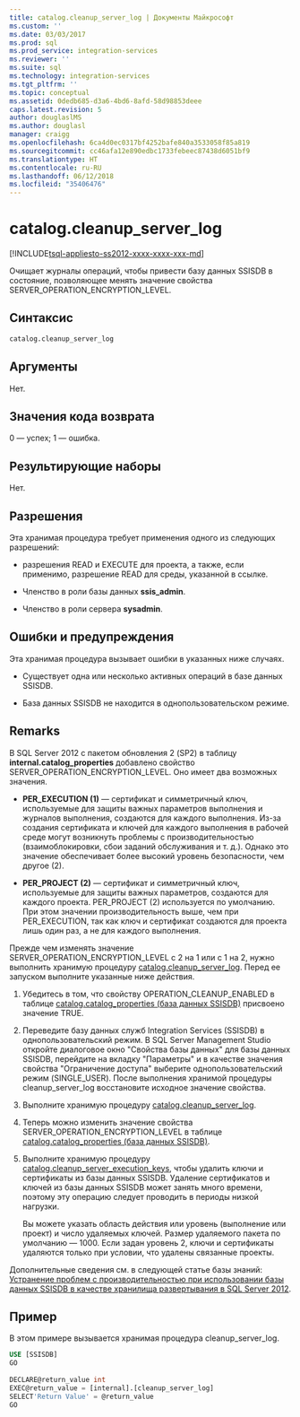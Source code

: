 ```yaml
---
title: catalog.cleanup_server_log | Документы Майкрософт
ms.custom: ''
ms.date: 03/03/2017
ms.prod: sql
ms.prod_service: integration-services
ms.reviewer: ''
ms.suite: sql
ms.technology: integration-services
ms.tgt_pltfrm: ''
ms.topic: conceptual
ms.assetid: 0dedb685-d3a6-4bd6-8afd-58d98853deee
caps.latest.revision: 5
author: douglaslMS
ms.author: douglasl
manager: craigg
ms.openlocfilehash: 6ca4d0ec0317bf4252bafe840a3533058f85a819
ms.sourcegitcommit: cc46afa12e890edbc1733febeec87438d6051bf9
ms.translationtype: HT
ms.contentlocale: ru-RU
ms.lasthandoff: 06/12/2018
ms.locfileid: "35406476"
---
```

# <a name="catalogcleanupserverlog"></a>catalog.cleanup_server_log
[!INCLUDE[tsql-appliesto-ss2012-xxxx-xxxx-xxx-md](../../includes/tsql-appliesto-ss2012-xxxx-xxxx-xxx-md.md)]

  Очищает журналы операций, чтобы привести базу данных SSISDB в состояние, позволяющее менять значение свойства SERVER_OPERATION_ENCRYPTION_LEVEL.  
  
## <a name="syntax"></a>Синтаксис  
  
```sql
catalog.cleanup_server_log  
```  
  
## <a name="arguments"></a>Аргументы  
 Нет.  
  
## <a name="return-code-values"></a>Значения кода возврата  
 0 — успех; 1 — ошибка.  
  
## <a name="result-sets"></a>Результирующие наборы  
 Нет.  
  
## <a name="permissions"></a>Разрешения  
 Эта хранимая процедура требует применения одного из следующих разрешений:  
  
-   разрешения READ и EXECUTE для проекта, а также, если применимо, разрешение READ для среды, указанной в ссылке.  
  
-   Членство в роли базы данных **ssis_admin**.  
  
-   Членство в роли сервера **sysadmin**.  
  
## <a name="errors-and-warnings"></a>Ошибки и предупреждения  
 Эта хранимая процедура вызывает ошибки в указанных ниже случаях.  
  
-   Существует одна или несколько активных операций в базе данных SSISDB.  
  
-   База данных SSISDB не находится в однопользовательском режиме.  
  
## <a name="remarks"></a>Remarks  
 В SQL Server 2012 с пакетом обновления 2 (SP2) в таблицу **internal.catalog_properties** добавлено свойство SERVER_OPERATION_ENCRYPTION_LEVEL. Оно имеет два возможных значения.  
  
-   **PER_EXECUTION (1)** — сертификат и симметричный ключ, используемые для защиты важных параметров выполнения и журналов выполнения, создаются для каждого выполнения. Из-за создания сертификата и ключей для каждого выполнения в рабочей среде могут возникнуть проблемы с производительностью (взаимоблокировки, сбои заданий обслуживания и т. д.). Однако это значение обеспечивает более высокий уровень безопасности, чем другое (2).  
  
-   **PER_PROJECT (2)** — сертификат и симметричный ключ, используемые для защиты важных параметров, создаются для каждого проекта. PER_PROJECT (2) используется по умолчанию. При этом значении производительность выше, чем при PER_EXECUTION, так как ключ и сертификат создаются для проекта лишь один раз, а не для каждого выполнения.  
  
 Прежде чем изменять значение SERVER_OPERATION_ENCRYPTION_LEVEL с 2 на 1 или с 1 на 2, нужно выполнить хранимую процедуру [catalog.cleanup_server_log](../../integration-services/system-stored-procedures/catalog-cleanup-server-log.md). Перед ее запуском выполните указанные ниже действия.  
  
1.  Убедитесь в том, что свойству OPERATION_CLEANUP_ENABLED в таблице [catalog.catalog_properties &#40;база данных SSISDB&#41;](../../integration-services/system-views/catalog-catalog-properties-ssisdb-database.md) присвоено значение TRUE.  
  
2.  Переведите базу данных служб Integration Services (SSISDB) в однопользовательский режим. В SQL Server Management Studio откройте диалоговое окно "Свойства базы данных" для базы данных SSISDB, перейдите на вкладку "Параметры" и в качестве значения свойства "Ограничение доступа" выберите однопользовательский режим (SINGLE_USER). После выполнения хранимой процедуры cleanup_server_log восстановите исходное значение свойства.  
  
3.  Выполните хранимую процедуру [catalog.cleanup_server_log](../../integration-services/system-stored-procedures/catalog-cleanup-server-log.md).  
  
4.  Теперь можно изменить значение свойства SERVER_OPERATION_ENCRYPTION_LEVEL в таблице [catalog.catalog_properties &#40;база данных SSISDB&#41;](../../integration-services/system-views/catalog-catalog-properties-ssisdb-database.md).  
  
5.  Выполните хранимую процедуру [catalog.cleanup_server_execution_keys](../../integration-services/system-stored-procedures/catalog-cleanup-server-execution-keys.md), чтобы удалить ключи и сертификаты из базы данных SSISDB. Удаление сертификатов и ключей из базы данных SSISDB может занять много времени, поэтому эту операцию следует проводить в периоды низкой нагрузки.  
  
     Вы можете указать область действия или уровень (выполнение или проект) и число удаляемых ключей. Размер удаляемого пакета по умолчанию — 1000. Если задан уровень 2, ключи и сертификаты удаляются только при условии, что удалены связанные проекты.  
  
 Дополнительные сведения см. в следующей статье базы знаний: [Устранение проблем с производительностью при использовании базы данных SSISDB в качестве хранилища развертывания в SQL Server 2012](http://support.microsoft.com/kb/2972285).  
  
## <a name="example"></a>Пример  
 В этом примере вызывается хранимая процедура cleanup_server_log.  
  
```sql  
USE [SSISDB]  
GO  
  
DECLARE@return_value int  
EXEC@return_value = [internal].[cleanup_server_log]  
SELECT'Return Value' = @return_value  
GO   
```  
  
  
